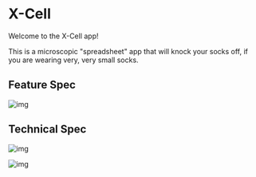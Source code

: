 # X-Cell

Welcome to the X-Cell app!

This is a microscopic "spreadsheet" app that will knock your socks off, if you are wearing very, very small socks. 

## Feature Spec

![img](http://i.imgur.com/FK38VUZh.jpg)

## Technical Spec

![img](http://i.imgur.com/bOiihOCl.jpg)

![img](http://i.imgur.com/9DBgLu3l.jpg)